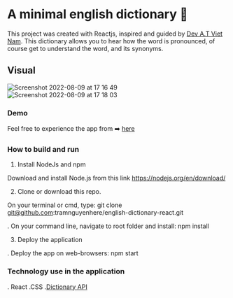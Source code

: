 # A minimal english dictionary 📓

This project was created with Reactjs, inspired and guided by [Dev A.T Viet Nam](https://www.youtube.com/watch?v=PnY_lb8Ezhs).
This dictionary allows you to hear how the word is pronounced, of course get to understand the word, and its synonyms.

## Visual
![Screenshot 2022-08-09 at 17 16 49](https://user-images.githubusercontent.com/57455557/183672437-e36dacd3-e353-49a2-96cc-2e29a1112309.png)
![Screenshot 2022-08-09 at 17 18 03](https://user-images.githubusercontent.com/57455557/183672729-9dc9d523-f194-4f0a-9899-b75e26993d57.png)


### Demo
Feel free to experience the app from ➡️ [here](https://english-dictionary-tramnguyenhere.netlify.app)

### How to build and run

1. Install NodeJs and npm

Download and install Node.js from this link https://nodejs.org/en/download/

2. Clone or download this repo.

On your terminal or cmd, type: git clone git@github.com:tramnguyenhere/english-dictionary-react.git

. On your command line, navigate to root folder and install: npm install

3. Deploy the application

. Deploy the app on web-browsers: npm start

### Technology use in the application

. React .CSS .[Dictionary API](https://api.dictionaryapi.dev/api/v2/entries/en/hello)
